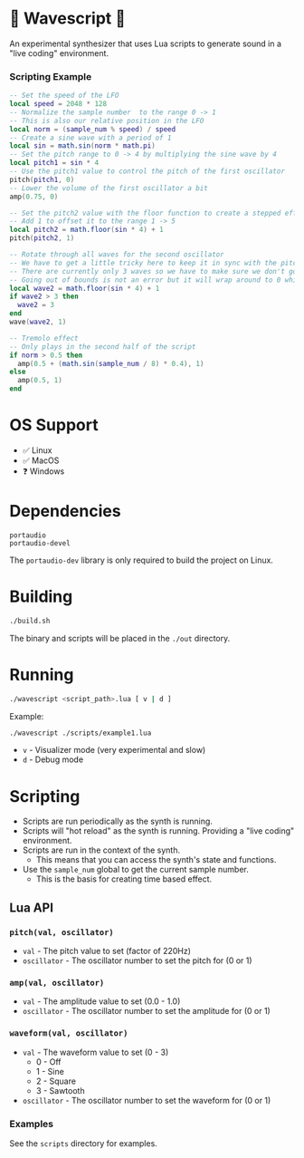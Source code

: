 # 🌊 Wavescript 🌊
An experimental synthesizer that uses Lua scripts to generate sound in a "live coding" environment.

### Scripting Example
```lua
-- Set the speed of the LFO
local speed = 2048 * 128
-- Normalize the sample number  to the range 0 -> 1
-- This is also our relative position in the LFO
local norm = (sample_num % speed) / speed
-- Create a sine wave with a period of 1
local sin = math.sin(norm * math.pi)
-- Set the pitch range to 0 -> 4 by multiplying the sine wave by 4
local pitch1 = sin * 4
-- Use the pitch1 value to control the pitch of the first oscillator
pitch(pitch1, 0)
-- Lower the volume of the first oscillator a bit
amp(0.75, 0)

-- Set the pitch2 value with the floor function to create a stepped effect for the second oscillator
-- Add 1 to offset it to the range 1 -> 5
local pitch2 = math.floor(sin * 4) + 1
pitch(pitch2, 1)

-- Rotate through all waves for the second oscillator
-- We have to get a little tricky here to keep it in sync with the pitch changes
-- There are currently only 3 waves so we have to make sure we don't go out of bounds
-- Going out of bounds is not an error but it will wrap around to 0 which is off
local wave2 = math.floor(sin * 4) + 1
if wave2 > 3 then
  wave2 = 3
end
wave(wave2, 1)

-- Tremolo effect
-- Only plays in the second half of the script
if norm > 0.5 then
  amp(0.5 + (math.sin(sample_num / 8) * 0.4), 1)
else
  amp(0.5, 1)
end
```

# OS Support
- ✅ Linux
- ✅ MacOS
- ❓ Windows 

# Dependencies
```
portaudio
portaudio-devel
```

The `portaudio-dev` library is only required to build the project on Linux.

# Building
```bash
./build.sh
```

The binary and scripts will be placed in the `./out` directory.

# Running
```bash
./wavescript <script_path>.lua [ v | d ]
```
Example:
```bash
./wavescript ./scripts/example1.lua
```

- `v` - Visualizer mode (very experimental and slow)
- `d` - Debug mode

# Scripting
- Scripts are run periodically as the synth is running.
- Scripts will "hot reload" as the synth is running. Providing a "live coding" environment.
- Scripts are run in the context of the synth. 
    - This means that you can access the synth's state and functions.
- Use the `sample_num` global to get the current sample number. 
    - This is the basis for creating time based effect.

## Lua API
### `pitch(val, oscillator)`
- `val` - The pitch value to set (factor of 220Hz)
- `oscillator` - The oscillator number to set the pitch for (0 or 1)

### `amp(val, oscillator)`
- `val` - The amplitude value to set (0.0 - 1.0)
- `oscillator` - The oscillator number to set the amplitude for (0 or 1)

### `waveform(val, oscillator)`
- `val` - The waveform value to set (0 - 3)
    - 0 - Off
    - 1 - Sine
    - 2 - Square
    - 3 - Sawtooth
- `oscillator` - The oscillator number to set the waveform for (0 or 1)

### Examples
See the `scripts` directory for examples.
